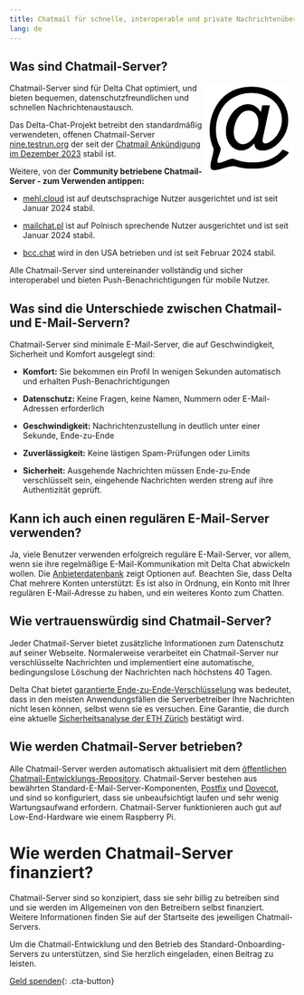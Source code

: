 ```yaml
---
title: Chatmail für schnelle, interoperable und private Nachrichtenübermittlung
lang: de
---
```



## Was sind Chatmail-Server?

<img alt="Chatmail logo" src="../assets/logos/chatmail.svg" width="160" style="float:right;" />

Chatmail-Server sind für Delta Chat optimiert, und bieten bequemen, datenschutzfreundlichen und schnellen Nachrichtenaustausch.

Das Delta-Chat-Projekt betreibt den standardmäßig verwendeten, offenen Chatmail-Server [nine.testrun.org](https://nine.testrun.org)
der seit der [Chatmail Ankündigung im Dezember 2023](https://delta.chat/en/2023-12-13-chatmail) stabil ist.

Weitere, von der **Community betriebene Chatmail-Server - zum Verwenden antippen:**

- [mehl.cloud](https://mehl.cloud) ist auf deutschsprachige Nutzer ausgerichtet und ist seit Januar 2024 stabil.

- [mailchat.pl](https://mailchat.pl) ist auf Polnisch sprechende Nutzer ausgerichtet und ist seit Januar 2024 stabil.

- [bcc.chat](https://bcc.chat) wird in den USA betrieben und ist seit Februar 2024 stabil.

Alle Chatmail-Server sind untereinander vollständig und sicher interoperabel und bieten Push-Benachrichtigungen für mobile Nutzer.


## Was sind die Unterschiede zwischen Chatmail- und E-Mail-Servern?

Chatmail-Server sind minimale E-Mail-Server, die auf Geschwindigkeit, Sicherheit und Komfort ausgelegt sind:

- **Komfort:** Sie bekommen ein Profil In wenigen Sekunden automatisch und erhalten Push-Benachrichtigungen

- **Datenschutz:** Keine Fragen, keine Namen, Nummern oder E-Mail-Adressen erforderlich

- **Geschwindigkeit:** Nachrichtenzustellung in deutlich unter einer Sekunde, Ende-zu-Ende

- **Zuverlässigkeit:** Keine lästigen Spam-Prüfungen oder Limits

- **Sicherheit:** Ausgehende Nachrichten müssen Ende-zu-Ende verschlüsselt sein, eingehende Nachrichten werden streng auf ihre Authentizität geprüft.


## Kann ich auch einen regulären E-Mail-Server verwenden?

Ja, viele Benutzer verwenden erfolgreich reguläre E-Mail-Server, vor allem, wenn sie ihre regelmäßige E-Mail-Kommunikation mit Delta Chat abwickeln wollen.
Die [Anbieterdatenbank](https://providers.delta.chat) zeigt Optionen auf.
Beachten Sie, dass Delta Chat mehrere Konten unterstützt:
Es ist also in Ordnung, ein Konto mit Ihrer regulären E-Mail-Adresse zu haben, und ein weiteres Konto zum Chatten.


## Wie vertrauenswürdig sind Chatmail-Server?

Jeder Chatmail-Server bietet zusätzliche Informationen zum Datenschutz auf seiner Webseite.
Normalerweise verarbeitet ein Chatmail-Server nur verschlüsselte Nachrichten und
implementiert eine automatische, bedingungslose Löschung der Nachrichten nach höchstens 40 Tagen.

Delta Chat bietet [garantierte Ende-zu-Ende-Verschlüsselung](https://delta.chat/en/2023-11-23-jumbo-42)
was bedeutet, dass in den meisten Anwendungsfällen die Serverbetreiber Ihre Nachrichten nicht lesen können, selbst wenn sie es versuchen.
Eine Garantie, die durch eine aktuelle [Sicherheitsanalyse der ETH Zürich](https://delta.chat/en/2024-03-25-crypto-analysis-securejoin) bestätigt wird.


## Wie werden Chatmail-Server betrieben?

Alle Chatmail-Server werden automatisch aktualisiert mit dem [öffentlichen Chatmail-Entwicklungs-Repository](https://github.com/deltachat/chatmail).
Chatmail-Server bestehen aus bewährten Standard-E-Mail-Server-Komponenten, [Postfix](https://postfix.org) und [Dovecot](https://dovecot.org), und sind so konfiguriert, dass sie unbeaufsichtigt laufen und sehr wenig Wartungsaufwand erfordern. Chatmail-Server funktionieren auch gut auf Low-End-Hardware wie einem Raspberry Pi.


# Wie werden Chatmail-Server finanziert?

Chatmail-Server sind so konzipiert, dass sie sehr billig zu betreiben sind und sie werden im Allgemeinen von den Betreibern selbst finanziert. Weitere Informationen finden Sie auf der Startseite des jeweiligen Chatmail-Servers.

Um die Chatmail-Entwicklung und den Betrieb des Standard-Onboarding-Servers zu unterstützen, sind Sie herzlich eingeladen, einen Beitrag zu leisten.

[Geld spenden](donate){: .cta-button}
